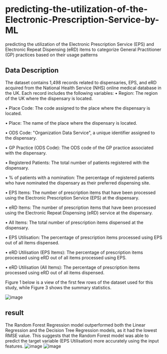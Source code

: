 # predicting-the-utilization-of-the-Electronic-Prescription-Service-by-ML
predicting the utilization of the Electronic Prescription Service (EPS) and Electronic Repeat Dispensing (eRD) items to categorize General Practitioner (GP) practices based on their usage patterns

## Data Description
The dataset contains 1,498 records related to dispensaries, EPS, and eRD acquired from the National Health Service (NHS) online medical database in the UK. Each record includes the following variables:
•	Region: The region of the UK where the dispensary is located.

•	Place Code: The code assigned to the place where the dispensary is located.

•	Place: The name of the place where the dispensary is located.

•	ODS Code: "Organization Data Service", a unique identifier assigned to the dispensary.

•	GP Practice (ODS Code): The ODS code of the GP practice associated with the dispensary.

•	Registered Patients: The total number of patients registered with the dispensary.

•	% of patients with a nomination: The percentage of registered patients who have nominated the dispensary as their preferred dispensing site.

•	EPS Items: The number of prescription items that have been processed using the Electronic Prescription Service (EPS) at the dispensary.

•	eRD Items: The number of prescription items that have been processed using the Electronic Repeat Dispensing (eRD) service at the dispensary.

•	All Items: The total number of prescription items dispensed at the dispensary.

•	EPS Utilisation: The percentage of prescription items processed using EPS out of all items dispensed.

•	eRD Utilisation (EPS Items): The percentage of prescription items processed using eRD out of all items processed using EPS.

•	eRD Utilisation (All Items): The percentage of prescription items processed using eRD out of all items dispensed.

Figure 1 below is a view of the first few rows of the dataset used for this study, while Figure 3 shows the summary statistics.

![image](https://user-images.githubusercontent.com/9671082/229549721-508f29b2-c130-46ff-b0aa-83761a859e48.png)

## result
The Random Forest Regression model outperformed both the Linear Regression and the Decision Tree Regression models, as it had the lowest RMSE value. 
This suggests that the Random Forest model was able to predict the target variable (EPS Utilisation) more accurately using the input features.
![image](https://user-images.githubusercontent.com/9671082/229549995-5a52d6da-aeda-4d1b-abc3-41d632d21a8a.png)
![image](https://user-images.githubusercontent.com/9671082/229550091-6b5f1d3c-97ba-437a-a79a-188611c48e3f.png)
